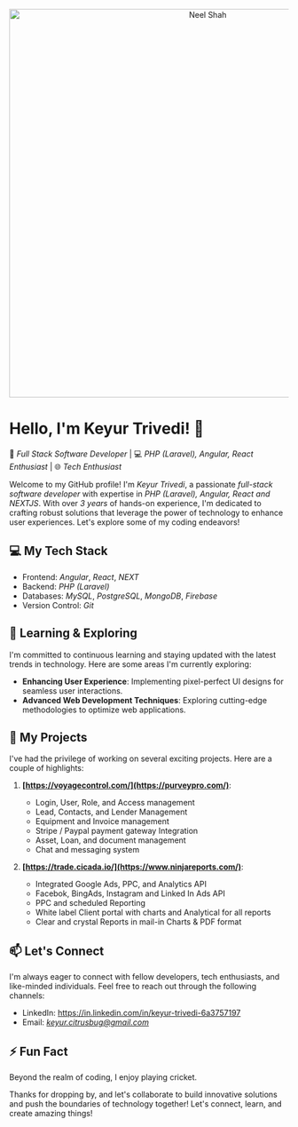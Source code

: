 <p align="center">
  <img src="https://media.giphy.com/media/RbDKaczqWovIugyJmW/giphy.gif?cid=790b7611rhxuojntb4rwxebjo5g5ki7ql4nsxhl8t0nq0a5j&ep=v1_gifs_search&rid=giphy.gif&ct=g" alt="Neel Shah" width="700"/>
</p>

# Hello, I'm Keyur Trivedi! 👋

🚀 *Full Stack Software Developer* | 💻 *PHP (Laravel), Angular, React Enthusiast* | 🌐 *Tech Enthusiast*

Welcome to my GitHub profile! I'm *Keyur Trivedi*, a passionate *full-stack software developer* with expertise in *PHP (Laravel), Angular, React and NEXTJS*. With over *3 years* of hands-on experience, I'm dedicated to crafting robust solutions that leverage the power of technology to enhance user experiences. Let's explore some of my coding endeavors!

## 💻 My Tech Stack

- Frontend: *Angular*, *React*, *NEXT*
- Backend: *PHP (Laravel)*
- Databases: *MySQL*, *PostgreSQL*, *MongoDB*, *Firebase*
- Version Control: *Git*

## 🌱 Learning & Exploring

I'm committed to continuous learning and staying updated with the latest trends in technology. Here are some areas I'm currently exploring:

- **Enhancing User Experience**: Implementing pixel-perfect UI designs for seamless user interactions.
- **Advanced Web Development Techniques**: Exploring cutting-edge methodologies to optimize web applications.

## 🚀 My Projects

I've had the privilege of working on several exciting projects. Here are a couple of highlights:

1. **[https://voyagecontrol.com/](https://purveypro.com/)**:
    - Login, User, Role, and Access management
    - Lead, Contacts, and Lender Management
    - Equipment and Invoice management
    - Stripe / Paypal payment gateway Integration 
    - Asset, Loan, and document management
    - Chat and messaging system

2. **[https://trade.cicada.io/](https://www.ninjareports.com/)**:
    - Integrated Google Ads, PPC, and Analytics API
    - Facebok, BingAds, Instagram and Linked In Ads API
    - PPC and scheduled Reporting 
    - White label Client portal with charts and Analytical for all reports 
    - Clear and crystal Reports in mail-in Charts & PDF format
## 📫 Let's Connect

I'm always eager to connect with fellow developers, tech enthusiasts, and like-minded individuals. Feel free to reach out through the following channels:

- LinkedIn: https://in.linkedin.com/in/keyur-trivedi-6a3757197
- Email: *keyur.citrusbug@gmail.com*

## ⚡ Fun Fact

Beyond the realm of coding, I enjoy playing cricket.

Thanks for dropping by, and let's collaborate to build innovative solutions and push the boundaries of technology together! Let's connect, learn, and create amazing things!
